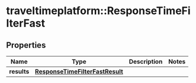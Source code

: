 # traveltimeplatform::ResponseTimeFilterFast

## Properties
Name | Type | Description | Notes
------------ | ------------- | ------------- | -------------
**results** | [**ResponseTimeFilterFastResult**](ResponseTimeFilterFastResult.md) |  | 


